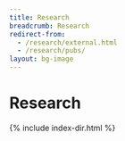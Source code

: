 ```yaml
---
title: Research
breadcrumb: Research
redirect-from:
  - /research/external.html
  - /research/pubs/
layout: bg-image
---
```

# Research

{% include index-dir.html %}
